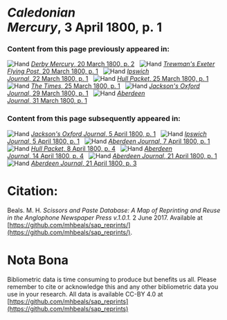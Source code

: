 # *Caledonian Mercury*, 3 April 1800, p. 1  
  
### Content from this page previously appeared in:  
![Hand](http://scissorsandpaste.net/wp-content/uploads/2017/06/smallhandpointer.png) [*Derby Mercury*, 20 March 1800, p. 2](https://mhbeals.github.io/sap_html/Derby-Mercury/Derby-Mercury-20-March-1800-p-2)  
![Hand](http://scissorsandpaste.net/wp-content/uploads/2017/06/smallhandpointer.png) [*Trewman's Exeter Flying Post*, 20 March 1800, p. 1](https://mhbeals.github.io/sap_html/Trewman's-Exeter-Flying-Post/Trewman's-Exeter-Flying-Post-20-March-1800-p-1)  
![Hand](http://scissorsandpaste.net/wp-content/uploads/2017/06/smallhandpointer.png) [*Ipswich Journal*, 22 March 1800, p. 1](https://mhbeals.github.io/sap_html/Ipswich-Journal/Ipswich-Journal-22-March-1800-p-1)  
![Hand](http://scissorsandpaste.net/wp-content/uploads/2017/06/smallhandpointer.png) [*Hull Packet*, 25 March 1800, p. 1](https://mhbeals.github.io/sap_html/Hull-Packet/Hull-Packet-25-March-1800-p-1)  
![Hand](http://scissorsandpaste.net/wp-content/uploads/2017/06/smallhandpointer.png) [*The Times*, 25 March 1800, p. 1](https://mhbeals.github.io/sap_html/The-Times/The-Times-25-March-1800-p-1)  
![Hand](http://scissorsandpaste.net/wp-content/uploads/2017/06/smallhandpointer.png) [*Jackson's Oxford Journal*, 29 March 1800, p. 1](https://mhbeals.github.io/sap_html/Jackson's-Oxford-Journal/Jackson's-Oxford-Journal-29-March-1800-p-1)  
![Hand](http://scissorsandpaste.net/wp-content/uploads/2017/06/smallhandpointer.png) [*Aberdeen Journal*, 31 March 1800, p. 1](https://mhbeals.github.io/sap_html/Aberdeen-Journal/Aberdeen-Journal-31-March-1800-p-1)  
  
### Content from this page subsequently appeared in:  
![Hand](http://scissorsandpaste.net/wp-content/uploads/2017/06/smallhandpointer.png) [*Jackson's Oxford Journal*, 5 April 1800, p. 1](https://mhbeals.github.io/sap_html/Jackson's-Oxford-Journal/Jackson's-Oxford-Journal-5-April-1800-p-1)  
![Hand](http://scissorsandpaste.net/wp-content/uploads/2017/06/smallhandpointer.png) [*Ipswich Journal*, 5 April 1800, p. 1](https://mhbeals.github.io/sap_html/Ipswich-Journal/Ipswich-Journal-5-April-1800-p-1)  
![Hand](http://scissorsandpaste.net/wp-content/uploads/2017/06/smallhandpointer.png) [*Aberdeen Journal*, 7 April 1800, p. 1](https://mhbeals.github.io/sap_html/Aberdeen-Journal/Aberdeen-Journal-7-April-1800-p-1)  
![Hand](http://scissorsandpaste.net/wp-content/uploads/2017/06/smallhandpointer.png) [*Hull Packet*, 8 April 1800, p. 4](https://mhbeals.github.io/sap_html/Hull-Packet/Hull-Packet-8-April-1800-p-4)  
![Hand](http://scissorsandpaste.net/wp-content/uploads/2017/06/smallhandpointer.png) [*Aberdeen Journal*, 14 April 1800, p. 4](https://mhbeals.github.io/sap_html/Aberdeen-Journal/Aberdeen-Journal-14-April-1800-p-4)  
![Hand](http://scissorsandpaste.net/wp-content/uploads/2017/06/smallhandpointer.png) [*Aberdeen Journal*, 21 April 1800, p. 1](https://mhbeals.github.io/sap_html/Aberdeen-Journal/Aberdeen-Journal-21-April-1800-p-1)  
![Hand](http://scissorsandpaste.net/wp-content/uploads/2017/06/smallhandpointer.png) [*Aberdeen Journal*, 21 April 1800, p. 3](https://mhbeals.github.io/sap_html/Aberdeen-Journal/Aberdeen-Journal-21-April-1800-p-3)  


# Citation: 

Beals. M. H. *Scissors and Paste Database: A Map of Reprinting and Reuse in the Anglophone Newspaper Press v.1.0.1.* 2 June 2017. Available at [https://github.com/mhbeals/sap_reprints/](https://github.com/mhbeals/sap_reprints/). 

# Nota Bona

Bibliometric data is time consuming to produce but benefits us all. Please remember to cite or acknowledge this and any other bibliometric data you use in your research. All data is available CC-BY 4.0 at [https://github.com/mhbeals/sap_reprints](https://github.com/mhbeals/sap_reprints)